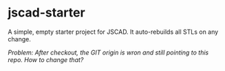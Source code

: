 # jscad-starter
A simple, empty starter project for JSCAD. It auto-rebuilds all STLs on any change.

*Problem: After checkout, the GIT origin is wron and still pointing to this repo. How to change that?*
